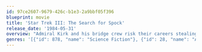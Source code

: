 ```yaml
---
id: 97ce2607-9679-426c-b1e3-2a9bbf05f396
blueprint: movie
title: 'Star Trek III: The Search for Spock'
release_date: '1984-05-31'
overview: "Admiral Kirk and his bridge crew risk their careers stealing the decommissioned Enterprise to return to the restricted Genesis planet to recover Spock's body."
genres: '[{"id": 878, "name": "Science Fiction"}, {"id": 28, "name": "Action"}, {"id": 12, "name": "Adventure"}, {"id": 53, "name": "Thriller"}]'
---
```

